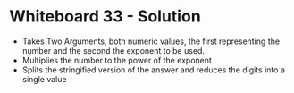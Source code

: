# Whiteboard 33 - Solution

* Takes Two Arguments, both numeric values, the first representing the number and the second the exponent to be used.
* Multiplies the number to the power of the exponent
* Splits the stringified version of the answer and reduces the digits into a single value